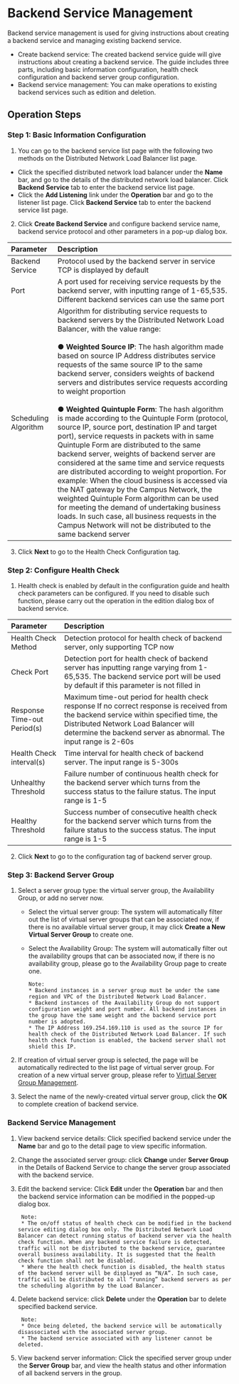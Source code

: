 # Backend Service Management
Backend service management is used for giving instructions about creating a backend service and managing existing backend service.
 -  Create backend service: The created backend service guide will give instructions about creating a backend service. The guide includes three parts, including basic information configuration, health check configuration and backend server group configuration.
 -  Backend service management: You can make operations to existing backend services such as edition and deletion.
## Operation Steps
### Step 1: Basic Information Configuration
1. You can go to the backend service list page with the following two methods on the Distributed Network Load Balancer list page.

  - Click the specified distributed network load balancer under the **Name** bar, and go to the details of the distributed network load balancer. Click **Backend Service** tab to enter the backend service list page.
  -  Click the **Add Listening** link under the **Operation** bar and go to the listener list page. Click **Backend Service** tab to enter the backend service list page.
    
2. Click **Create Backend Service** and configure backend service name, backend service protocol and other parameters in a pop-up dialog box.

| Parameter	| Description	| 
| :- | :- |
|Backend Service	|Protocol used by the backend server in service TCP is displayed by default|
|Port	|A port used for receiving service requests by the backend server, with inputting range of 1-65,535. Different backend services can use the same port|
|Scheduling Algorithm|Algorithm for distributing service requests to backend servers by the Distributed Network Load Balancer, with the value range:<br><br>● **Weighted Source IP**: The hash algorithm made based on source IP Address distributes service requests of the same source IP to the same backend server, considers weights of backend servers and distributes service requests according to weight proportion<br><br>● **Weighted Quintuple Form**: The hash algorithm is made according to the Quintuple Form (protocol, source IP, source port, destination IP and target port), service requests in packets with in same Quintuple Form are distributed to the same backend server, weights of backend server are considered at the same time and service requests are distributed according to weight proportion. For example: When the cloud business is accessed via the NAT gateway by the Campus Network, the weighted Quintuple Form algorithm can be used for meeting the demand of undertaking business loads. In such case, all business requests in the Campus Network will not be distributed to the same backend server|

3. Click **Next** to go to the Health Check Configuration tag.

### Step 2: Configure Health Check

 1. Health check is enabled by default in the configuration guide and health check parameters can be configured. If you need to disable such function, please carry out the operation in the edition dialog box of backend service.
 
| Parameter	| Description	| 
| :- | :- |
|Health Check Method|Detection protocol for health check of backend server, only supporting TCP now|
|Check Port|Detection port for health check of backend server has inputting range varying from 1-65,535. The backend service port will be used by default if this parameter is not filled in|
|Response Time-out Period(s)|Maximum time-out period for health check response If no correct response is received from the backend service within specified time, the Distributed Network Load Balancer will determine the backend server as abnormal. The input range is 2-60s|
|Health Check interval(s)|Time interval for health check of backend server. The input range is 5-300s|
|Unhealthy Threshold|Failure number of continuous health check for the backend server which turns from the success status to the failure status. The input range is 1-5|
|Healthy Threshold|Success number of consecutive health check for the backend server which turns from the failure status to the success status. The input range is 1-5|

2. Click **Next** to go to the configuration tag of backend server group.
 
### Step 3: Backend Server Group
1. Select a server group type: the virtual server group, the Availability Group, or add no server now.

   - Select the virtual server group: The system will automatically filter out the list of virtual server groups that can be associated now, if there is no available virtual server group, it may click **Create a New Virtual Server Group** to create one.
   - Select the Availability Group: The system will automatically filter out the availability groups that can be associated now, if there is no availability group, please go to the Availability Group page to create one.
   
         Note:
         * Backend instances in a server group must be under the same region and VPC of the Distributed Network Load Balancer.
         * Backend instances of the Availability Group do not support configuration weight and port number. All backend instances in the group have the same weight and the backend service port number is adopted.
         * The IP Address 169.254.169.110 is used as the source IP for health check of the Distributed Network Load Balancer. If such health check function is enabled, the backend server shall not shield this IP.
        
2. If creation of virtual server group is selected, the page will be automatically redirected to the list page of virtual server group. For creation of a new virtual server group, please refer to [Virtual Server Group Management](../Operation-Guide/TargetGroup-Management.md).

3. Select the name of the newly-created virtual server group, click the **OK** to complete creation of backend service.

### Backend Service Management

 1. View backend service details: Click specified backend service under the **Name** bar and go to the detail page to view specific information.
 
 2. Change the associated server group: click **Change** under **Server Group** in the Details of Backend Service to change the server group associated with the backend service.
 
 3. Edit the backend service: Click **Edit** under the **Operation** bar and then the backend service information can be modified in the popped-up dialog box.
 
         Note:
         * The on/off status of health check can be modified in the backend service editing dialog box only. The Distributed Network Load Balancer can detect running status of backend server via the health check function. When any backend service failure is detected, traffic will not be distributed to the backend service, guarantee overall business availability. It is suggested that the health check function shall not be disabled.
         * Where the health check function is disabled, the health status of the backend server will be displayed as “N/A”. In such case, traffic will be distributed to all “running” backend servers as per the scheduling algorithm by the Load Balancer.

 4. Delete backend service: click **Delete** under the **Operation** bar to delete specified backend service.
 
         Note:
         * Once being deleted, the backend service will be automatically disassociated with the associated server group.
         * The backend service associated with any listener cannot be deleted.
       
 5. View backend server information: Click the specified server group under the **Server Group** bar, and view the health status and other information of all backend servers in the group.


